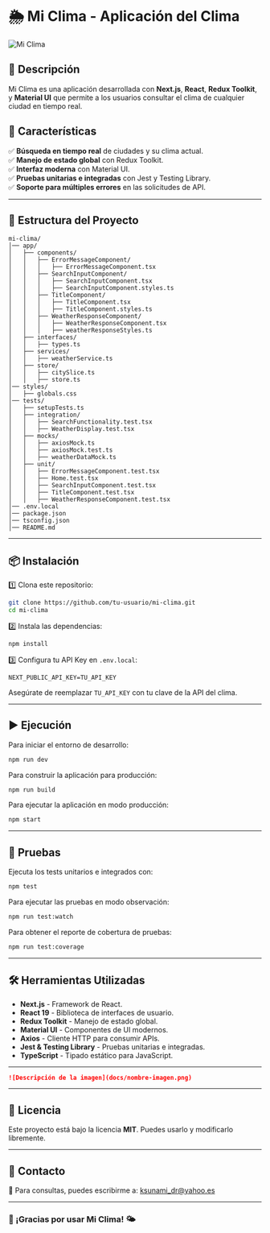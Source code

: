 # 🌦 Mi Clima - Aplicación del Clima

![Mi Clima](docs/banner.png) <!-- Puedes cambiar la ruta de la imagen -->

## 📌 Descripción
Mi Clima es una aplicación desarrollada con **Next.js**, **React**, **Redux Toolkit**, y **Material UI** que permite a los usuarios consultar el clima de cualquier ciudad en tiempo real.

## 🚀 Características
✅ **Búsqueda en tiempo real** de ciudades y su clima actual.  
✅ **Manejo de estado global** con Redux Toolkit.  
✅ **Interfaz moderna** con Material UI.  
✅ **Pruebas unitarias e integradas** con Jest y Testing Library.  
✅ **Soporte para múltiples errores** en las solicitudes de API.  

---

## 📂 Estructura del Proyecto

```
mi-clima/
│── app/
│   ├── components/
│   │   ├── ErrorMessageComponent/
│   │   │   ├── ErrorMessageComponent.tsx
│   │   ├── SearchInputComponent/
│   │   │   ├── SearchInputComponent.tsx
│   │   │   ├── SearchInputComponent.styles.ts
│   │   ├── TitleComponent/
│   │   │   ├── TitleComponent.tsx
│   │   │   ├── TitleComponent.styles.ts
│   │   ├── WeatherResponseComponent/
│   │   │   ├── WeatherResponseComponent.tsx
│   │   │   ├── weatherResponseStyles.ts
│   ├── interfaces/
│   │   ├── types.ts
│   ├── services/
│   │   ├── weatherService.ts
│   ├── store/
│   │   ├── citySlice.ts
│   │   ├── store.ts
│── styles/
│   ├── globals.css
│── tests/
│   ├── setupTests.ts
│   ├── integration/
│   │   ├── SearchFunctionality.test.tsx
│   │   ├── WeatherDisplay.test.tsx
│   ├── mocks/
│   │   ├── axiosMock.ts
│   │   ├── axiosMock.test.ts
│   │   ├── weatherDataMock.ts
│   ├── unit/
│   │   ├── ErrorMessageComponent.test.tsx
│   │   ├── Home.test.tsx
│   │   ├── SearchInputComponent.test.tsx
│   │   ├── TitleComponent.test.tsx
│   │   ├── WeatherResponseComponent.test.tsx
│── .env.local
│── package.json
│── tsconfig.json
│── README.md
```

---

## 📦 Instalación

1️⃣ Clona este repositorio:

```bash
git clone https://github.com/tu-usuario/mi-clima.git
cd mi-clima
```

2️⃣ Instala las dependencias:

```bash
npm install
```

3️⃣ Configura tu API Key en `.env.local`:

```plaintext
NEXT_PUBLIC_API_KEY=TU_API_KEY
```

Asegúrate de reemplazar `TU_API_KEY` con tu clave de la API del clima.

---

## ▶️ Ejecución

Para iniciar el entorno de desarrollo:

```bash
npm run dev
```

Para construir la aplicación para producción:

```bash
npm run build
```

Para ejecutar la aplicación en modo producción:

```bash
npm start
```

---

## 🧪 Pruebas

Ejecuta los tests unitarios e integrados con:

```bash
npm test
```

Para ejecutar las pruebas en modo observación:

```bash
npm run test:watch
```

Para obtener el reporte de cobertura de pruebas:

```bash
npm run test:coverage
```

---

## 🛠 Herramientas Utilizadas

- **Next.js** - Framework de React.
- **React 19** - Biblioteca de interfaces de usuario.
- **Redux Toolkit** - Manejo de estado global.
- **Material UI** - Componentes de UI modernos.
- **Axios** - Cliente HTTP para consumir APIs.
- **Jest & Testing Library** - Pruebas unitarias e integradas.
- **TypeScript** - Tipado estático para JavaScript.

---



```markdown
![Descripción de la imagen](docs/nombre-imagen.png)
```



---

## 📄 Licencia

Este proyecto está bajo la licencia **MIT**. Puedes usarlo y modificarlo libremente.

---


## 📧 Contacto

📩 Para consultas, puedes escribirme a: [ksunami_dr@yahoo.es](mailto:ksunami_dr@yahoo.es)

---

### 🚀 ¡Gracias por usar Mi Clima! 🌤
